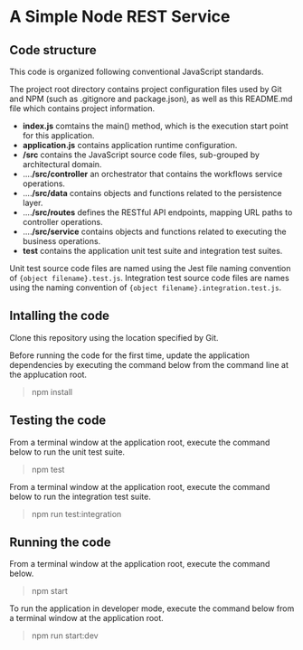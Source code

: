 # A Simple Node REST Service

## Code structure
This code is organized following conventional JavaScript standards.

The project root directory contains project configuration files used by Git and NPM (such as .gitignore and package.json), as well as this README.md file which contains project information.

- **index.js** comtains the main() method, which is the execution start point for this application.
- **application.js** contains application runtime configuration.
- **/src** contains the JavaScript source code files, sub-grouped by architectural domain.
- ....**/src/controller** an orchestrator that contains the workflows service operations.
- ....**/src/data** contains objects and functions related to the persistence layer.
- ....**/src/routes** defines the RESTful API endpoints, mapping URL paths to controller operations.
- ....**/src/service** contains objects and functions related to executing the business operations.
- **__test__** contains the application unit test suite and integration test suites.

Unit test source code files are named using the Jest file naming convention of `{object filename}.test.js`.
Integration test source code files are names using the naming convention of `{object filename}.integration.test.js`.

## Intalling the code
Clone this repository using the location specified by Git.

Before running the code for the first time, update the application dependencies by executing the command below from the command line at the applucation root.
>   npm install

## Testing the code
From a terminal window at the application root, execute the command below to run the unit test suite.
>   npm test

From a terminal window at the application root, execute the command below to run the integration test suite.
>   npm run test:integration

## Running the code
From a terminal window at the application root, execute the command below.
>   npm start

To run the application in developer mode, execute the command below from a terminal window at the application root.
>   npm run start:dev
